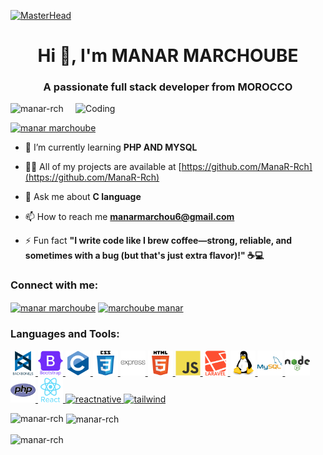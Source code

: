 [![MasterHead](https://user-images.githubusercontent.com/113350806/236842414-18101a37-92f5-4de7-a46d-eeaca6e16cbd.gif?alt=media&token=91c0c7b2-93c3-4029-b011-1a8703c5730d)](https://ManaR-Rch.io)
<h1 align="center">Hi 👋, I'm MANAR MARCHOUBE</h1>
<h3 align="center">A passionate full stack developer from MOROCCO</h3>
<img align="right" alt="Coding" width="400" src="https://media1.tenor.com/m/oFT_AckAEwoAAAAd/anime-typing.gif">

<p align="left"> <img src="https://komarev.com/ghpvc/?username=manar-rch&label=30K&color=0e75b6&style=flat" alt="manar-rch" /> </p>

<p align="left"> <a href="https://twitter.com/manar marchoube" target="blank"><img src="https://img.shields.io/twitter/follow/manar marchoube?logo=twitter&style=for-the-badge" alt="manar marchoube" /></a> </p>

- 🌱 I’m currently learning **PHP AND MYSQL**

- 👨‍💻 All of my projects are available at [https://github.com/ManaR-Rch](https://github.com/ManaR-Rch)

- 💬 Ask me about **C language**

- 📫 How to reach me **manarmarchou6@gmail.com**

- ⚡ Fun fact **"I write code like I brew coffee—strong, reliable, and sometimes with a bug (but that's just extra flavor)!" ☕💻**

<h3 align="left">Connect with me:</h3>
<p align="left">
<a href="https://twitter.com/manar marchoube" target="blank"><img align="center" src="https://raw.githubusercontent.com/rahuldkjain/github-profile-readme-generator/master/src/images/icons/Social/twitter.svg" alt="manar marchoube" height="30" width="40" /></a>
<a href="https://linkedin.com/in/marchoube manar" target="blank"><img align="center" src="https://raw.githubusercontent.com/rahuldkjain/github-profile-readme-generator/master/src/images/icons/Social/linked-in-alt.svg" alt="marchoube manar" height="30" width="40" /></a>
</p>

<h3 align="left">Languages and Tools:</h3>
<p align="left"> <a href="https://backbonejs.org" target="_blank" rel="noreferrer"> <img src="https://raw.githubusercontent.com/devicons/devicon/master/icons/backbonejs/backbonejs-original-wordmark.svg" alt="backbonejs" width="40" height="40"/> </a> <a href="https://getbootstrap.com" target="_blank" rel="noreferrer"> <img src="https://raw.githubusercontent.com/devicons/devicon/master/icons/bootstrap/bootstrap-plain-wordmark.svg" alt="bootstrap" width="40" height="40"/> </a> <a href="https://www.cprogramming.com/" target="_blank" rel="noreferrer"> <img src="https://raw.githubusercontent.com/devicons/devicon/master/icons/c/c-original.svg" alt="c" width="40" height="40"/> </a> <a href="https://www.w3schools.com/css/" target="_blank" rel="noreferrer"> <img src="https://raw.githubusercontent.com/devicons/devicon/master/icons/css3/css3-original-wordmark.svg" alt="css3" width="40" height="40"/> </a> <a href="https://expressjs.com" target="_blank" rel="noreferrer"> <img src="https://raw.githubusercontent.com/devicons/devicon/master/icons/express/express-original-wordmark.svg" alt="express" width="40" height="40"/> </a> <a href="https://www.w3.org/html/" target="_blank" rel="noreferrer"> <img src="https://raw.githubusercontent.com/devicons/devicon/master/icons/html5/html5-original-wordmark.svg" alt="html5" width="40" height="40"/> </a> <a href="https://developer.mozilla.org/en-US/docs/Web/JavaScript" target="_blank" rel="noreferrer"> <img src="https://raw.githubusercontent.com/devicons/devicon/master/icons/javascript/javascript-original.svg" alt="javascript" width="40" height="40"/> </a> <a href="https://laravel.com/" target="_blank" rel="noreferrer"> <img src="https://raw.githubusercontent.com/devicons/devicon/master/icons/laravel/laravel-plain-wordmark.svg" alt="laravel" width="40" height="40"/> </a> <a href="https://www.linux.org/" target="_blank" rel="noreferrer"> <img src="https://raw.githubusercontent.com/devicons/devicon/master/icons/linux/linux-original.svg" alt="linux" width="40" height="40"/> </a> <a href="https://www.mysql.com/" target="_blank" rel="noreferrer"> <img src="https://raw.githubusercontent.com/devicons/devicon/master/icons/mysql/mysql-original-wordmark.svg" alt="mysql" width="40" height="40"/> </a> <a href="https://nodejs.org" target="_blank" rel="noreferrer"> <img src="https://raw.githubusercontent.com/devicons/devicon/master/icons/nodejs/nodejs-original-wordmark.svg" alt="nodejs" width="40" height="40"/> </a> <a href="https://www.php.net" target="_blank" rel="noreferrer"> <img src="https://raw.githubusercontent.com/devicons/devicon/master/icons/php/php-original.svg" alt="php" width="40" height="40"/> </a> <a href="https://reactjs.org/" target="_blank" rel="noreferrer"> <img src="https://raw.githubusercontent.com/devicons/devicon/master/icons/react/react-original-wordmark.svg" alt="react" width="40" height="40"/> </a> <a href="https://reactnative.dev/" target="_blank" rel="noreferrer"> <img src="https://reactnative.dev/img/header_logo.svg" alt="reactnative" width="40" height="40"/> </a> <a href="https://tailwindcss.com/" target="_blank" rel="noreferrer"> <img src="https://www.vectorlogo.zone/logos/tailwindcss/tailwindcss-icon.svg" alt="tailwind" width="40" height="40"/> </a> </p>

<p><img align="left" src="https://github-readme-stats.vercel.app/api/top-langs?username=manar-rch&show_icons=true&locale=en&layout=compact" alt="manar-rch" /></p>

<p>&nbsp;<img align="center" src="https://github-readme-stats.vercel.app/api?username=manar-rch&show_icons=true&locale=en" alt="manar-rch" /></p>

<p><img align="center" src="https://github-readme-streak-stats.herokuapp.com/?user=manar-rch&" alt="manar-rch" /></p>

